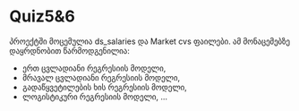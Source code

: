 # Quiz5&6

პროექტში მოცემულია ds_salaries და Market  cvs ფაილები. ამ მონაცემებზე დაყრდნობით წარმოდგენილია:
 - ერთ ცვლადიანი რეგრესიის მოდელი,
 - მრავალ ცვლადიანი რეგრესიის მოდელი,
 - გადაწყვეტილების ხის რეგრესიის მოდელი,
 - ლოგისტიკური რეგრესიის მოდელი,
 ...

